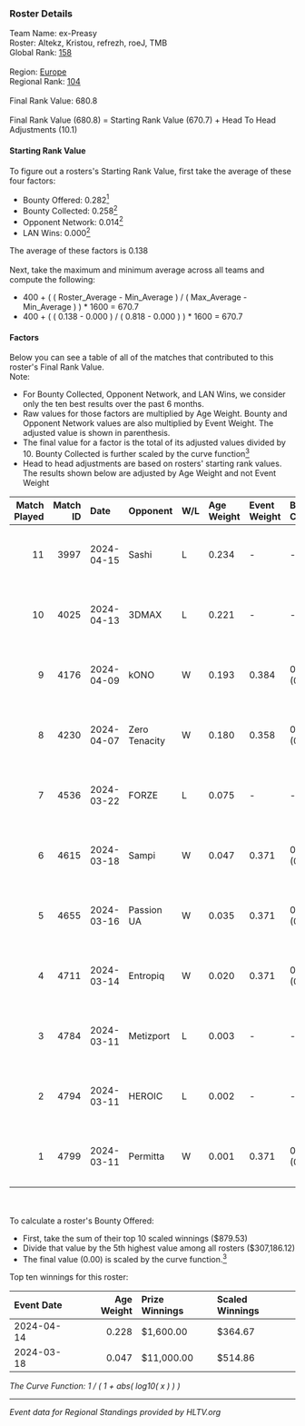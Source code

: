 ### Roster Details<br />
Team Name: ex-Preasy<br />
Roster: Altekz, Kristou, refrezh, roeJ, TMB<br />
Global Rank: [158](../../standings_global_2024_09_07.md)<br />
<br />
Region: [Europe]( ../../standings_europe_2024_09_07.md)<br />
Regional Rank: [104]( ../../standings_europe_2024_09_07.md)<br />
<br />
Final Rank Value:  680.8<br />
<br />
Final Rank Value (680.8) = Starting Rank Value (670.7) + Head To Head Adjustments (10.1)<br />

#### Starting Rank Value<br />
To figure out a rosters's Starting Rank Value, first take the average of these four factors:<br />
- Bounty Offered: 0.282[<sup>1</sup>](#table2)
- Bounty Collected: 0.258[<sup>2</sup>](#table1)
- Opponent Network: 0.014[<sup>2</sup>](#table1)
- LAN Wins: 0.000[<sup>2</sup>](#table1)

The average of these factors is 0.138<br />
<br />
Next, take the maximum and minimum average across all teams and compute the following:<br />
- 400 + ( ( Roster_Average - Min_Average ) / ( Max_Average - Min_Average ) ) * 1600 = 670.7
- 400 + ( ( 0.138 - 0.000 ) / ( 0.818 - 0.000 ) ) * 1600 = 670.7


#### Factors<br />
Below you can see a table of all of the matches that contributed to this roster's Final Rank Value.<br />
Note:<br />

- For Bounty Collected, Opponent Network, and LAN Wins, we consider only the ten best results over the past 6 months.
- Raw values for those factors are multiplied by Age Weight. Bounty and Opponent Network values are also multiplied by Event Weight. The adjusted value is shown in parenthesis.
- The final value for a factor is the total of its adjusted values divided by 10. Bounty Collected is further scaled by the curve function[<sup>3</sup>](#curveFunction)
- Head to head adjustments are based on rosters' starting rank values. The results shown below are adjusted by Age Weight and not Event Weight
<span id="table1"></span><br />


| Match Played | Match ID | Date       | Opponent      | W/L | Age Weight | Event Weight | Bounty Collected | Opponent Network | LAN Wins  | H2H Adj. | Roster                              |
| -: | -: | :- | :- | :- | :- | :- | :- | :- | :- | -: | :- |
|           11 |     3997 | 2024-04-15 | Sashi         | L   | 0.234      | -            | -                | -                | -         |    -0.72 | Altekz, Kristou, refrezh, roeJ, TMB |
|           10 |     4025 | 2024-04-13 | 3DMAX         | L   | 0.221      | -            | -                | -                | -         |    -0.03 | Altekz, Kristou, refrezh, roeJ, TMB |
|            9 |     4176 | 2024-04-09 | kONO          | W   | 0.193      | 0.384        | 0.025 (0.002)    | 0.550 (0.041)    | 0 (0.000) |     4.29 | Altekz, Kristou, refrezh, roeJ, TMB |
|            8 |     4230 | 2024-04-07 | Zero Tenacity | W   | 0.180      | 0.358        | 0.138 (0.009)    | 1.000 (0.065)    | 0 (0.000) |     5.06 | Altekz, Kristou, refrezh, roeJ, TMB |
|            7 |     4536 | 2024-03-22 | FORZE         | L   | 0.075      | -            | -                | -                | -         |    -0.79 | Altekz, Kristou, refrezh, roeJ, TMB |
|            6 |     4615 | 2024-03-18 | Sampi         | W   | 0.047      | 0.371        | 0.033 (0.001)    | 1.000 (0.017)    | 0 (0.000) |     1.17 | Altekz, Kristou, refrezh, roeJ, TMB |
|            5 |     4655 | 2024-03-16 | Passion UA    | W   | 0.035      | 0.371        | 0.147 (0.002)    | 1.000 (0.013)    | 0 (0.000) |     0.95 | Altekz, Kristou, refrezh, roeJ, TMB |
|            4 |     4711 | 2024-03-14 | Entropiq      | W   | 0.020      | 0.371        | 0.000 (0.000)    | 0.000 (0.000)    | 0 (0.000) |     0.15 | Altekz, Kristou, refrezh, roeJ, TMB |
|            3 |     4784 | 2024-03-11 | Metizport     | L   | 0.003      | -            | -                | -                | -         |    -0.03 | Altekz, dupreeh, refrezh, roeJ, TMB |
|            2 |     4794 | 2024-03-11 | HEROIC        | L   | 0.002      | -            | -                | -                | -         |    -0.00 | Altekz, dupreeh, refrezh, roeJ, TMB |
|            1 |     4799 | 2024-03-11 | Permitta      | W   | 0.001      | 0.371        | 0.032 (0.000)    | 0.999 (0.000)    | 0 (0.000) |     0.02 | Altekz, dupreeh, refrezh, roeJ, TMB |

<br />
<span id="table2"></span><br />
To calculate a roster's Bounty Offered:<br />

- First, take the sum of their top 10 scaled winnings ($879.53)
- Divide that value by the 5th highest value among all rosters ($307,186.12)
- The final value (0.00) is scaled by the curve function.[<sup>3</sup>](#curveFunction)

Top ten winnings for this roster:<br />

| Event Date | Age Weight | Prize Winnings | Scaled Winnings |
| :- | -: | :- | :- |
| 2024-04-14 |      0.228 | $1,600.00      | $364.67         |
| 2024-03-18 |      0.047 | $11,000.00     | $514.86         |


<span id="curveFunction"></span>_The Curve Function: 1 / ( 1 + abs( log10( x ) ) )_<br />

---
_Event data for Regional Standings provided by HLTV.org_<br />
